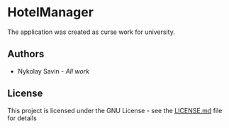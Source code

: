 # HotelManager
The application was created as curse work for university.

## Authors
* Nykolay Savin - *All work*

## License
This project is licensed under the GNU License - see the [LICENSE.md](LICENSE.md) file for details
